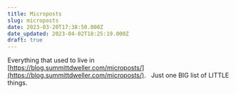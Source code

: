 ```yaml
---
title: Microposts
slug: microposts
date: 2023-03-20T17:38:50.000Z
date_updated: 2023-04-02T18:25:19.000Z
draft: true
---
```


Everything that used to live in [https://blog.summittdweller.com/microposts/](https://blog.summittdweller.com/microposts/).   Just one BIG list of LITTLE things.
